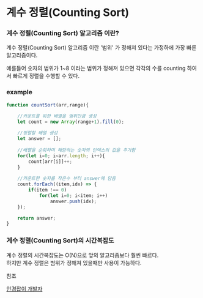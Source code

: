 # 계수 정렬(Counting Sort)

### 계수 정렬(Counting Sort) 알고리즘 이란?
계수 정렬(Counting Sort) 알고리즘 이란 '범위' 가 정해져 있다는 가정하에 가장 빠른 알고리즘이다.<br>

예를들어 숫자의 범위가 1~8 이라는 범위가 정해져 있으면 각각의 수를 counting 하여서 빠르게 정렬을 수행할 수 있다.

### example
```javascript
function countSort(arr,range){

    //카운트를 위한 배열을 범위만큼 생성
    let count = new Array(range+1).fill(0);
    
    //정렬할 배열 생성
    let answer = [];
    
    //배열을 순회하며 해당하는 숫자의 인덱스의 값을 추가함
    for(let i=0; i<arr.length; i++){
        count[arr[i]]++;
    }
    
    //카운트한 숫자를 작은수 부터 answer에 담음
    count.forEach((item,idx) => {
        if(item !== 0)
            for(let i=0; i<item; i++)
                answer.push(idx);
    });

    return answer;
}
```

### 계수 정렬(Counting Sort)의 시간복잡도
계수 정렬의 시간복잡도는 O(N)으로 앞의 알고리즘보다 훨씬 빠르다.<br>
하지만 계수 정렬은 범위가 정해져 있을때만 사용이 가능하다.<br>

참조<br>

[안경잡이 개발자](https://m.blog.naver.com/PostView.naver?blogId=ndb796&logNo=221228361368&navType=by)
